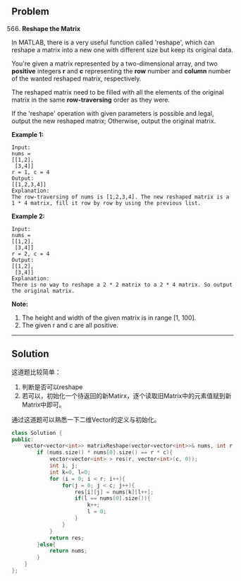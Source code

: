 ## Problem

566. **Reshape the Matrix**

In MATLAB, there is a very useful function called 'reshape', which can reshape a matrix into a new one with different size but keep its original data.

You're given a matrix represented by a two-dimensional array, and two **positive** integers **r** and **c** representing the **row** number and **column** number of the wanted reshaped matrix, respectively.

The reshaped matrix need to be filled with all the elements of the original matrix in the same **row-traversing** order as they were.

If the 'reshape' operation with given parameters is possible and legal, output the new reshaped matrix; Otherwise, output the original matrix.

**Example 1:**

```
Input: 
nums = 
[[1,2],
 [3,4]]
r = 1, c = 4
Output: 
[[1,2,3,4]]
Explanation:
The row-traversing of nums is [1,2,3,4]. The new reshaped matrix is a 1 * 4 matrix, fill it row by row by using the previous list.

```

**Example 2:**

```
Input: 
nums = 
[[1,2],
 [3,4]]
r = 2, c = 4
Output: 
[[1,2],
 [3,4]]
Explanation:
There is no way to reshape a 2 * 2 matrix to a 2 * 4 matrix. So output the original matrix.

```

**Note:**

1. The height and width of the given matrix is in range [1, 100].
2. The given r and c are all positive.

---

## Solution

这道题比较简单：

1. 判断是否可以reshape
2. 若可以，初始化一个待返回的新Matirx，逐个读取旧Matrix中的元素值赋到新Matrix中即可。


通过这道题可以熟悉一下二维Vector的定义与初始化。

```cpp
class Solution {
public:
    vector<vector<int>> matrixReshape(vector<vector<int>>& nums, int r, int c) {
        if (nums.size() * nums[0].size() == r * c){
            vector<vector<int> > res(r, vector<int>(c, 0));
            int i, j;
            int k=0, l=0;
            for (i = 0; i < r; i++){
                for(j = 0; j < c; j++){
                    res[i][j] = nums[k][l++];
                    if(l == nums[0].size()){
                        k++;
                        l = 0;
                    }
                }
            }
            return res;
        }else{
            return nums;
        }
    }
};
```










